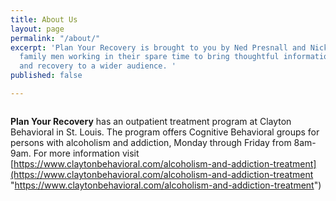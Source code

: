 ```yaml
---
title: About Us
layout: page
permalink: "/about/"
excerpt: 'Plan Your Recovery is brought to you by Ned Presnall and Nick Niles, two
  family men working in their spare time to bring thoughtful information about addiction
  and recovery to a wider audience. '
published: false

---
```

<img src="{{ site.baseurl }}/assets/images/nick_ned.jpg" alt="">

**Plan Your Recovery** has an outpatient treatment program at Clayton Behavioral in St. Louis. The program offers Cognitive Behavioral groups for persons with alcoholism and addiction, Monday through Friday from 8am-9am. For more information visit [https://www.claytonbehavioral.com/alcoholism-and-addiction-treatment](https://www.claytonbehavioral.com/alcoholism-and-addiction-treatment "https://www.claytonbehavioral.com/alcoholism-and-addiction-treatment")